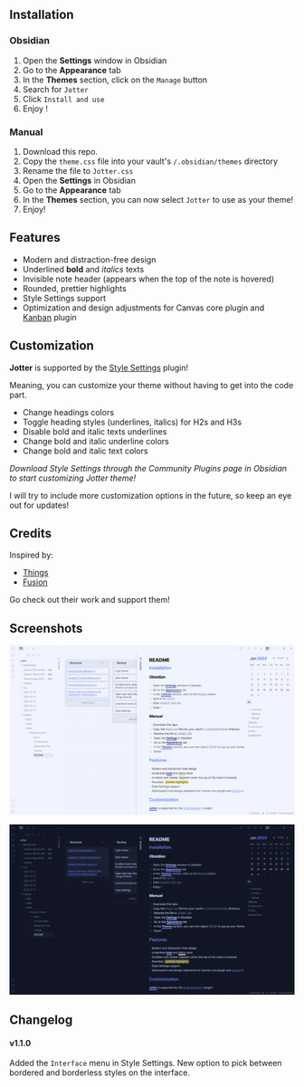 ## Installation

### Obsidian

1. Open the **Settings** window in Obsidian
2. Go to the **Appearance** tab
3. In the **Themes** section, click on the `Manage` button
4. Search for `Jotter`
5. Click `Install and use`
6. Enjoy ! 

### Manual

1. Download this repo.
2. Copy the `theme.css` file into your vault's `/.obsidian/themes` directory
4.  Rename the file to `Jotter.css` 
5.  Open the **Settings** in Obsidian
6.  Go to the **Appearance** tab
7.  In the **Themes** section, you can now select `Jotter` to use as your theme!
8.  Enjoy!

## Features

- Modern and distraction-free design
- Underlined **bold** and *italics* texts
- Invisible note header (appears when the top of the note is hovered)
- Rounded, prettier highlights
- Style Settings support
- Optimization and design adjustments for Canvas core plugin and [Kanban](https://github.com/mgmeyers/obsidian-kanban) plugin

## Customization

**Jotter** is supported by the [Style Settings](https://github.com/mgmeyers/obsidian-style-settings) plugin!

Meaning, you can customize your theme without having to get into the code part.

- Change headings colors
- Toggle heading styles (underlines, italics) for H2s and H3s
- Disable bold and italic texts underlines
- Change bold and italic underline colors
- Change bold and italic text colors

*Download Style Settings through the Community Plugins page in Obsidian to start customizing Jotter theme!*

I will try to include more customization options in the future, so keep an eye out for updates!

## Credits

Inspired by:
- [Things](https://github.com/colineckert/obsidian-things)
- [Fusion](https://github.com/zamsyt/obsidian-fusion)

Go check out their work and support them!

## Screenshots

![Light Theme](./assets/screenshot1.png)

![Dark Theme](./assets/screenshot2.png)

## Changelog

#### v1.1.0

Added the `Interface` menu in Style Settings.
New option to pick between bordered and borderless styles on the interface.

